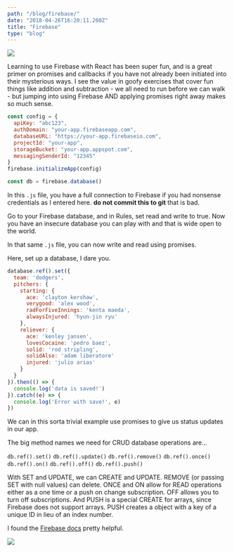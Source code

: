 ```yaml
---
path: "/blog/firebase/"
date: "2018-04-26T16:20:11.200Z"
title: "Firebase"
type: "blog"
---
```


![](https://storage.googleapis.com/russellmschmidt-net-portfolio/blogPosts/check-it-out-steve-brule.png)

Learning to use Firebase with React has been super fun, and is a great primer on promises and callbacks if you have not already been initiated into their mysterious ways. I see the value in goofy exercises that cover fun things like addition and subtraction - we all need to run before we can walk - but jumping into using Firebase AND applying promises right away makes so much sense. 

```javascript
const config = {
  apiKey: "abc123",
  authDomain: "your-app.firebaseapp.com",
  databaseURL: "https://your-app.firebaseio.com",
  projectId: "your-app",
  storageBucket: "your-app.appspot.com",
  messagingSenderId: "12345"
}
firebase.initializeApp(config)

const db = firebase.database()
```

In this `.js` file, you have a full connection to Firebase if you had nonsense credentials as I entered here. **do not commit this to git** that is bad.

Go to your Firebase database, and in Rules, set read and write to true. Now you have an insecure database you can play with and that is wide open to the world.

In that same `.js` file, you can now write and read using promises.

Here, set up a database, I dare you.

```javascript
database.ref().set({
  team: 'dodgers',
  pitchers: {
    starting: {
      ace: 'clayton kershaw',
      verygood: 'alex wood',
      radForFiveInnings: 'kenta maeda',
      alwaysInjured: 'hyun-jin ryu'
    },
    reliever: {
      ace: 'kenley jansen',
      lovesCocaine: 'pedro baez',
      solid: 'rod stripling',
      solidAlso: 'adam liberatore'
      injured: 'julio arias'
    }
  }
}).then(() => {
  console.log('data is saved!')
}).catch((e) => {
  console.log('Error with save!', e)
})

```

We can in this sorta trivial example use promises to give us status updates in our app.

The big method names we need for CRUD database operations are...

`db.ref().set()`
`db.ref().update()`
`db.ref().remove()`
`db.ref().once()`
`db.ref().on()`
`db.ref().off()`
`db.ref().push()`

With SET and UPDATE, we can CREATE and UPDATE. REMOVE (or passing SET with null values) can delete. ONCE and ON allow for READ operations either as a one time or a push on change subscription. OFF allows you to turn off subscriptions. And PUSH is a special CREATE for arrays, since Firebase does not support arrays. PUSH creates a object with a key of a unique ID in lieu of an index number.

I found the [Firebase docs](https://firebase.google.com/docs/reference/) pretty helpful.

![](https://storage.googleapis.com/russellmschmidt-net-portfolio/blogPosts/check-it-out-steve-brule.png)